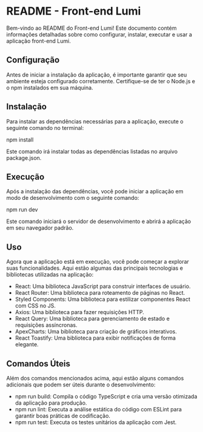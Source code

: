 # README - Front-end Lumi

Bem-vindo ao README do Front-end Lumi! Este documento contém informações detalhadas sobre como configurar, instalar, executar e usar a aplicação front-end Lumi.

## Configuração

Antes de iniciar a instalação da aplicação, é importante garantir que seu ambiente esteja configurado corretamente. Certifique-se de ter o Node.js e o npm instalados em sua máquina.

## Instalação

Para instalar as dependências necessárias para a aplicação, execute o seguinte comando no terminal:

npm install

Este comando irá instalar todas as dependências listadas no arquivo package.json.

## Execução

Após a instalação das dependências, você pode iniciar a aplicação em modo de desenvolvimento com o seguinte comando:

npm run dev

Este comando iniciará o servidor de desenvolvimento e abrirá a aplicação em seu navegador padrão.

## Uso

Agora que a aplicação está em execução, você pode começar a explorar suas funcionalidades. Aqui estão algumas das principais tecnologias e bibliotecas utilizadas na aplicação:

- React: Uma biblioteca JavaScript para construir interfaces de usuário.
- React Router: Uma biblioteca para roteamento de páginas no React.
- Styled Components: Uma biblioteca para estilizar componentes React com CSS no JS.
- Axios: Uma biblioteca para fazer requisições HTTP.
- React Query: Uma biblioteca para gerenciamento de estado e requisições assíncronas.
- ApexCharts: Uma biblioteca para criação de gráficos interativos.
- React Toastify: Uma biblioteca para exibir notificações de forma elegante.

## Comandos Úteis

Além dos comandos mencionados acima, aqui estão alguns comandos adicionais que podem ser úteis durante o desenvolvimento:

- npm run build: Compila o código TypeScript e cria uma versão otimizada da aplicação para produção.
- npm run lint: Executa a análise estática do código com ESLint para garantir boas práticas de codificação.
- npm run test: Executa os testes unitários da aplicação com Jest.
